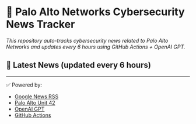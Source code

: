 # 🔐 Palo Alto Networks Cybersecurity News Tracker

_This repository auto-tracks cybersecurity news related to Palo Alto Networks and updates every 6 hours using GitHub Actions + OpenAI GPT._

## 📰 Latest News (updated every 6 hours)

<!-- NEWS_START -->
<!-- NEWS_END -->

---

✅ Powered by:
- [Google News RSS](https://news.google.com)
- [Palo Alto Unit 42](https://unit42.paloaltonetworks.com/)
- [OpenAI GPT](https://platform.openai.com/)
- [GitHub Actions](https://github.com/features/actions)
